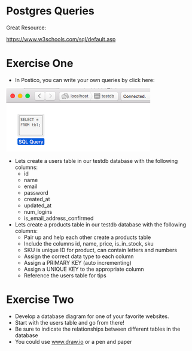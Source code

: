 # Postgres Queries

Great Resource:

https://www.w3schools.com/sql/default.asp

<h1>Exercise One</h1>

* In Postico, you can write your own queries by click here:

![Alt text](./query.png)

* Lets create a users table in our testdb database with the following columns:
	* id
	* name
	* email
	* password
	* created_at
	* updated_at
	* num_logins
	* is_email_address_confirmed
* Lets create a products table in our testdb database with the following columns:
	* Pair up and help each other create a products table
	* Include the columns id, name, price, is_in_stock, sku
	* SKU is unique ID for product, can contain letters and numbers
	* Assign the correct data type to each column
	* Assign a PRIMARY KEY (auto incrementing)
	* Assign a UNIQUE KEY to the appropriate column
	* Reference the users table for tips

<h1>Exercise Two</h1>

* Develop a database diagram for one of your favorite websites.
* Start with the users table and go from there!
* Be sure to indicate the relationships between different tables in the database
* You could use www.draw.io or a pen and paper

